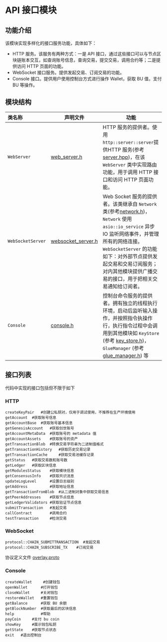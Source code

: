# API 接口模块

## 功能介绍
该模块实现多样化的接口服务功能，具体如下：
- HTTP 服务。该服务有两种方式：一是 API 接口，通过这些接口可以与节点区块链账本交互，如查询账号信息，查询交易，提交交易，调用合约等；二是提供访问 HTTP 页面的功能。
- WebSocket 接口服务。提供发起交易、订阅交易的功能。
- Console 接口。提供用户使用控制台方式进行操作 Wallet，获取 BU 值，支付 BU 等操作。

## 模块结构

类名称 | 声明文件 | 功能
|:--- | --- | ---
| `WebServer` | [web_server.h](./web_server.h) | HTTP 服务的提供者。使用 `http::server::server`提供HTTP 服务(参考[server.hpp](../3rd/http/server.hpp))，在该 `WebServer` 类中实现路由功能，用于调用 HTTP 接口和访问 HTTP 页面功能。
| `WebSocketServer` | [websocket_server.h](./websocket_server.h) | Web Socket 服务的提供者。该类继承自 `Network` 类(参考[network.h](../common/network.h))，`Network` 使用 `asio::io_service` 异步 IO 监听网络事件，并管理所有的网络连接。`WebSocketServer` 的功能如下：对外部节点提供发起交易和交易订阅服务；对内其他模块提供广播交易的接口，用于把相关交易通知给订阅者。
| `Console` | [console.h](./console.h) | 控制台命令服务的提供者。拥有独立的线程执行环境，启动后监听输入操作，并按照指令执操作行，执行指令过程中会调用到其他模块如 `KeyStore` (参考 [key_store.h](../common/key_store.h))，`GlueManager` (参考 [glue_manager.h](../glue/glue_manager.h)) 等

## 接口列表

代码中实现的接口包括但不限于如下
### HTTP
```
createKeyPair   #创建公私钥对，仅用于调试使用，不推荐在生产环境使用
getAccount  #获取账号信息
getAccountBase  #获取账号基本信息
getGenesisAccount   #获取创世账号
getAccountMetaData  #获取账号的 metadata 值
getAccountAssets    #获取账号的资产
getTransactionBlob  #转换交易字符串为二进制值格式
getTransactionHistory   #获取历史交易记录
getTransactionCache     #获取交易池缓存记录
getStatus   #获取交易数和账号数
getLedger   #获取区块信息
getModulesStatus    #获取模块信息
getConsensusInfo    #获取共识消息
updateLogLevel      #设置日志级别
getAddress          #获取地址信息
getTransactionFromBlob  #从二进制对象中获取交易信息
getPeerAddresses    #获取节点信息
getLedgerValidators #获取验证节点信息
submitTransaction   #发起交易
callContract        #调用合约
testTransaction     #检测交易
```
### WebSocket
```
protocol::CHAIN_SUBMITTRANSACTION  #发起交易
protocol::CHAIN_SUBSCRIBE_TX    #订阅交易
```
协议定义文件 [overlay.proto](../proto/overlay.proto)

### Console
```
createWallet     #创建钱包
openWallet      #打开钱包
closeWallet     #关闭钱包
restoreWallet   #重置钱包
getBalance      #获取 BU 余额
getBlockNumber  #获取最后的区块信息
help            #帮助
payCoin     #支付 bu coin
showKey     #展示钱包私钥
getState    #获取节点状态
exit   #退出控制台
```

